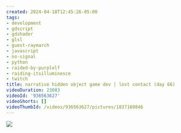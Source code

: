 ```yaml
---
created: 2024-04-18T12:45:26-05:00
tags:
- development
- gdscript
- gdshader
- glsl
- guest-raymarch
- javascript
- no-signal
- python
- raided-by-purplelf
- raiding-itsilluminesce
- twitch
title: narrative hidden object game dev | lost contact (day 66)
videoDuration: 23083
videoId: '936563627'
videoShorts: []
videoThumbId: /videos/936563627/pictures/1837160846
---
```


![](20240418174526.jpg)
